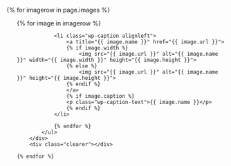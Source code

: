 {% for imagerow in page.images %}
        <div class="imagerowcontainer">
            <ul class="imagerow">
                {% for image in imagerow %}
        
                <li class="wp-caption alignleft">
                    <a title="{{ image.name }}" href="{{ image.url }}">
                    {% if image.width %}
                        <img src="{{ image.url }}" alt="{{ image.name }}" width="{{ image.width }}" height="{{ image.height }}">
                    {% else %}
                        <img src="{{ image.url }}" alt="{{ image.name }}" height="{{ image.height }}">
                    {% endif %} 
                    </a>
                    {% if image.caption %}
                    <p class="wp-caption-text">{{ image.name }}</p>
                    {% endif %}
                </li>
        
                {% endfor %}
            </ul>
        </div>
        <div class="clearer"></div>
        
    {% endfor %}